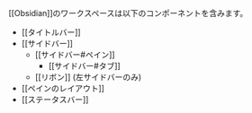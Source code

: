 [[Obsidian]]のワークスペースは以下のコンポーネントを含みます。

- [[タイトルバー]]
- [[サイドバー]]
	- [[サイドバー#ペイン]]
		- [[サイドバー#タブ]]
	- [[リボン]] (左サイドバーのみ)
- [[ペインのレイアウト]]
- [[ステータスバー]]
